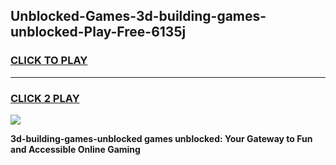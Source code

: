 
## Unblocked-Games-3d-building-games-unblocked-Play-Free-6135j
<h3>
<a href="https://premium76.site?title=3d-building-games-unblocked&ref=09A">CLICK TO PLAY</a></h3>
<hr>

<h3>
<a href="https://premium76.site?title=3d-building-games-unblocked&ref=09A">CLICK 2 PLAY</a>
  
</h3>

<a href="https://premium76.site?title=3d-building-games-unblocked&ref=09A"><img src="https://clearcache.store/games.png"></a>


**3d-building-games-unblocked games unblocked: Your Gateway to Fun and Accessible Online Gaming**
